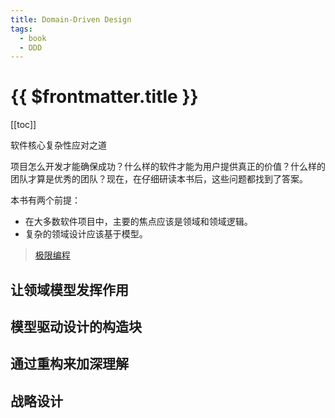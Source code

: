 ```yaml
---
title: Domain-Driven Design
tags:
  - book
  - DDD
---
```


# {{ $frontmatter.title }}

[[toc]]

软件核心复杂性应对之道

项目怎么开发才能确保成功？什么样的软件才能为用户提供真正的价值？什么样的团队才算是优秀的团队？现在，在仔细研读本书后，这些问题都找到了答案。

本书有两个前提：

- 在大多数软件项目中，主要的焦点应该是领域和领域逻辑。
- 复杂的领域设计应该基于模型。

>[极限编程](https://www.scrumcn.com/agile/xp.html#:~:text=%E6%9E%81%E9%99%90%E7%BC%96%E7%A8%8B%E7%9A%84%E4%B8%BB%E8%A6%81%E7%9B%AE%E6%A0%87%E5%9C%A8%E4%BA%8E%E9%99%8D%E4%BD%8E%E5%9B%A0%E9%9C%80%E6%B1%82%E5%8F%98%E6%9B%B4%E8%80%8C%E5%B8%A6%E6%9D%A5%E7%9A%84%E6%88%90%E6%9C%AC%E3%80%82%20%E5%9C%A8%E4%BC%A0%E7%BB%9F%E7%B3%BB%E7%BB%9F%E5%BC%80%E5%8F%91%E6%96%B9%E6%B3%95%E4%B8%AD%EF%BC%8C%E7%B3%BB%E7%BB%9F%E9%9C%80%E6%B1%82%E6%98%AF%E5%9C%A8%E9%A1%B9%E7%9B%AE%E5%BC%80%E5%8F%91%E7%9A%84%E5%BC%80%E5%A7%8B%E9%98%B6%E6%AE%B5%E5%B0%B1%E7%A1%AE%E5%AE%9A%E4%B8%8B%E6%9D%A5%EF%BC%8C%E5%B9%B6%E5%9C%A8%E4%B9%8B%E5%90%8E%E7%9A%84%E5%BC%80%E5%8F%91%E8%BF%87%E7%A8%8B%E4%B8%AD%E4%BF%9D%E6%8C%81%E4%B8%8D%E5%8F%98%E7%9A%84%E3%80%82%20%E8%BF%99%E6%84%8F%E5%91%B3%E7%9D%80%E9%A1%B9%E7%9B%AE%E5%BC%80%E5%8F%91%E8%BF%9B%E5%85%A5%E5%88%B0%E4%B9%8B%E5%90%8E%E7%9A%84%E9%98%B6%E6%AE%B5%E6%97%B6%E5%87%BA%E7%8E%B0%E7%9A%84%E9%9C%80%E6%B1%82%E5%8F%98%E6%9B%B4%E5%B0%86%E5%AF%BC%E8%87%B4%E5%BC%80%E5%8F%91%E6%88%90%E6%9C%AC%E6%80%A5%E9%80%9F%E5%A2%9E%E5%8A%A0%EF%BC%8C%E8%80%8C%E8%BF%99%E6%A0%B7%E7%9A%84%E9%9C%80%E6%B1%82%E5%8F%98%E6%9B%B4%E5%9C%A8%E4%B8%80%E4%BA%9B%E5%8F%91%E5%B1%95%E6%9E%81%E5%BF%AB%E7%9A%84%E9%A2%86%E5%9F%9F%E4%B8%AD%E6%98%AF%E4%B8%8D%E5%8F%AF%E9%81%BF%E5%85%8D%E7%9A%84%E3%80%82%20%E6%9E%81%E9%99%90%E7%BC%96%E7%A8%8B%E9%80%9A%E8%BF%87%E5%BC%95%E5%85%A5%E5%9F%BA%E6%9C%AC%E4%BB%B7%E5%80%BC%E3%80%81%E5%8E%9F%E5%88%99%E3%80%81%E6%96%B9%E6%B3%95%E7%AD%89%E6%A6%82%E5%BF%B5%E6%9D%A5%E8%BE%BE%E5%88%B0%E9%99%8D%E4%BD%8E%E5%8F%98%E6%9B%B4%E6%88%90%E6%9C%AC%E7%9A%84%E7%9B%AE%E7%9A%84%E3%80%82,%E4%B8%80%E4%B8%AA%E5%BA%94%E7%94%A8%E4%BA%86%E6%9E%81%E9%99%90%E7%BC%96%E7%A8%8B%E6%96%B9%E6%B3%95%E7%9A%84%E7%B3%BB%E7%BB%9F%E5%BC%80%E5%8F%91%E9%A1%B9%E7%9B%AE%E5%9C%A8%E5%BA%94%E5%AF%B9%E9%9C%80%E6%B1%82%E5%8F%98%E6%9B%B4%E6%97%B6%E5%B0%86%E6%98%BE%E5%BE%97%E6%9B%B4%E4%B8%BA%E7%81%B5%E6%B4%BB%E3%80%82%20%E6%9E%81%E9%99%90%E7%BC%96%E7%A8%8B%E7%9A%8412%E4%B8%AA%E6%A0%B8%E5%BF%83%E5%AE%9E%E8%B7%B5%20%E7%9F%AD%E4%BA%A4%E4%BB%98%E5%91%A8%E6%9C%9F%20%E6%9E%81%E9%99%90%E7%BC%96%E7%A8%8B%E5%92%8CScrum%E4%B8%80%E6%A0%B7%E9%87%87%E7%94%A8%E8%BF%AD%E4%BB%A3%E7%9A%84%E4%BA%A4%E4%BB%98%E6%96%B9%E5%BC%8F%EF%BC%8C%E6%AF%8F%E4%B8%AA%E8%BF%AD%E4%BB%A31-3%E5%91%A8%E6%97%B6%E9%97%B4%E3%80%82)

## 让领域模型发挥作用

## 模型驱动设计的构造块

## 通过重构来加深理解

## 战略设计
